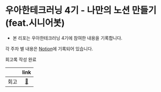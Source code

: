 # 우아한테크러닝 4기 - 나만의 노션 만들기 (feat.시니어봇)

- 본 리포는 우아한테크러닝 4기에 참여한 내용을 기록합니다.

각 주차 별 내용은 [Notion](https://www.notion.so/mokhs/1b75ac4848434541a022bee1a4a7552c)에 기록되어 있습니다.

회고록 작성 완료

|      | link |
| :--: | :--: |
| 회고 |   [💾](https://rnokhs.tistory.com/36)   |
